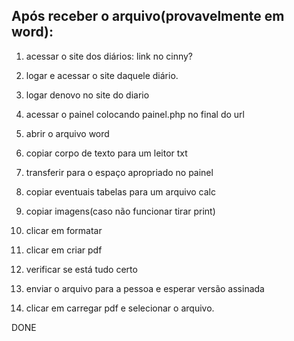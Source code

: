 ## Após receber o arquivo(provavelmente em word):

1. acessar o site dos diários: link no cinny?
1. logar e acessar o site daquele diário.
1. logar denovo no site do diario
1. acessar o painel colocando painel.php no final do url
1. abrir o arquivo word
1. copiar corpo de texto para um leitor txt
1. transferir para o espaço apropriado no painel
1. copiar eventuais tabelas para um arquivo calc
1. copiar imagens(caso não funcionar tirar print)
1. clicar em formatar
1. clicar em criar pdf
1. verificar se está tudo certo

1. enviar o arquivo para a pessoa e esperar versão assinada
1. clicar em carregar pdf e selecionar o arquivo.

DONE